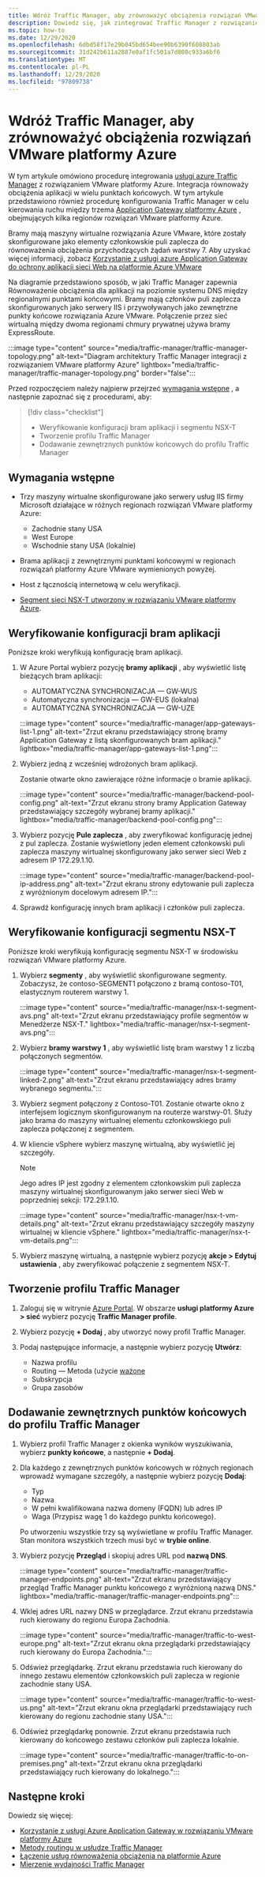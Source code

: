 ```yaml
---
title: Wdróż Traffic Manager, aby zrównoważyć obciążenia rozwiązań VMware platformy Azure
description: Dowiedz się, jak zintegrować Traffic Manager z rozwiązaniem VMware platformy Azure, aby zrównoważyć obciążenia aplikacji w wielu punktach końcowych w różnych regionach.
ms.topic: how-to
ms.date: 12/29/2020
ms.openlocfilehash: 6dbd58f17e29b045bd654bee90b6390f608803ab
ms.sourcegitcommit: 31d242b611a2887e0af1fc501a7d808c933a6bf6
ms.translationtype: MT
ms.contentlocale: pl-PL
ms.lasthandoff: 12/29/2020
ms.locfileid: "97809738"
---
```

# <a name="deploy-traffic-manager-to-balance-azure-vmware-solution-workloads"></a>Wdróż Traffic Manager, aby zrównoważyć obciążenia rozwiązań VMware platformy Azure

W tym artykule omówiono procedurę integrowania [usługi azure Traffic Manager](../traffic-manager/traffic-manager-overview.md) z rozwiązaniem VMware platformy Azure. Integracja równoważy obciążenia aplikacji w wielu punktach końcowych. W tym artykule przedstawiono również procedurę konfigurowania Traffic Manager w celu kierowania ruchu między trzema [Application Gateway platformy Azure](../application-gateway/overview.md) , obejmujących kilka regionów rozwiązań VMware platformy Azure. 

Bramy mają maszyny wirtualne rozwiązania Azure VMware, które zostały skonfigurowane jako elementy członkowskie puli zaplecza do równoważenia obciążenia przychodzących żądań warstwy 7. Aby uzyskać więcej informacji, zobacz [Korzystanie z usługi azure Application Gateway do ochrony aplikacji sieci Web na platformie Azure VMware](protect-azure-vmware-solution-with-application-gateway.md)

Na diagramie przedstawiono sposób, w jaki Traffic Manager zapewnia Równoważenie obciążenia dla aplikacji na poziomie systemu DNS między regionalnymi punktami końcowymi. Bramy mają członków puli zaplecza skonfigurowanych jako serwery IIS i przywoływanych jako zewnętrzne punkty końcowe rozwiązania Azure VMware. Połączenie przez sieć wirtualną między dwoma regionami chmury prywatnej używa bramy ExpressRoute.   

:::image type="content" source="media/traffic-manager/traffic-manager-topology.png" alt-text="Diagram architektury Traffic Manager integracji z rozwiązaniem VMware platformy Azure" lightbox="media/traffic-manager/traffic-manager-topology.png" border="false":::

Przed rozpoczęciem należy najpierw przejrzeć [wymagania wstępne](#prerequisites) , a następnie zapoznać się z procedurami, aby:

> [!div class="checklist"]
> * Weryfikowanie konfiguracji bram aplikacji i segmentu NSX-T
> * Tworzenie profilu Traffic Manager
> * Dodawanie zewnętrznych punktów końcowych do profilu Traffic Manager

## <a name="prerequisites"></a>Wymagania wstępne

- Trzy maszyny wirtualne skonfigurowane jako serwery usług IIS firmy Microsoft działające w różnych regionach rozwiązań VMware platformy Azure: 
   - Zachodnie stany USA
   - West Europe
   - Wschodnie stany USA (lokalnie) 

- Brama aplikacji z zewnętrznymi punktami końcowymi w regionach rozwiązań platformy Azure VMware wymienionych powyżej.

- Host z łącznością internetową w celu weryfikacji. 

- [Segment sieci NSX-T utworzony w rozwiązaniu VMware platformy Azure](tutorial-nsx-t-network-segment.md).

## <a name="verify-your-application-gateways-configuration"></a>Weryfikowanie konfiguracji bram aplikacji

Poniższe kroki weryfikują konfigurację bram aplikacji.

1. W Azure Portal wybierz pozycję **bramy aplikacji** , aby wyświetlić listę bieżących bram aplikacji:

   - AUTOMATYCZNA SYNCHRONIZACJA — GW-WUS
   - Automatyczna synchronizacja — GW-EUS (lokalna)
   - AUTOMATYCZNA SYNCHRONIZACJA — GW-UZE

   :::image type="content" source="media/traffic-manager/app-gateways-list-1.png" alt-text="Zrzut ekranu przedstawiający stronę bramy Application Gateway z listą skonfigurowanych bram aplikacji." lightbox="media/traffic-manager/app-gateways-list-1.png":::

1. Wybierz jedną z wcześniej wdrożonych bram aplikacji. 

   Zostanie otwarte okno zawierające różne informacje o bramie aplikacji. 

   :::image type="content" source="media/traffic-manager/backend-pool-config.png" alt-text="Zrzut ekranu strony bramy Application Gateway przedstawiający szczegóły wybranej bramy aplikacji." lightbox="media/traffic-manager/backend-pool-config.png":::

1. Wybierz pozycję **Pule zaplecza** , aby zweryfikować konfigurację jednej z pul zaplecza. Zostanie wyświetlony jeden element członkowski puli zaplecza maszyny wirtualnej skonfigurowany jako serwer sieci Web z adresem IP 172.29.1.10.
 
   :::image type="content" source="media/traffic-manager/backend-pool-ip-address.png" alt-text="Zrzut ekranu strony edytowanie puli zaplecza z wyróżnionym docelowym adresem IP.":::

1. Sprawdź konfigurację innych bram aplikacji i członków puli zaplecza. 

## <a name="verify-the-nsx-t-segment-configuration"></a>Weryfikowanie konfiguracji segmentu NSX-T

Poniższe kroki weryfikują konfigurację segmentu NSX-T w środowisku rozwiązań VMware platformy Azure.

1. Wybierz **segmenty** , aby wyświetlić skonfigurowane segmenty.  Zobaczysz, że contoso-SEGMENT1 połączono z bramą contoso-T01, elastycznym routerem warstwy 1.

   :::image type="content" source="media/traffic-manager/nsx-t-segment-avs.png" alt-text="Zrzut ekranu przedstawiający profile segmentów w Menedżerze NSX-T." lightbox="media/traffic-manager/nsx-t-segment-avs.png":::    

1. Wybierz **bramy warstwy 1** , aby wyświetlić listę bram warstwy 1 z liczbą połączonych segmentów. 

   :::image type="content" source="media/traffic-manager/nsx-t-segment-linked-2.png" alt-text="Zrzut ekranu przedstawiający adres bramy wybranego segmentu.":::    

1. Wybierz segment połączony z Contoso-T01. Zostanie otwarte okno z interfejsem logicznym skonfigurowanym na routerze warstwy-01. Służy jako brama do maszyny wirtualnej elementu członkowskiego puli zaplecza połączonej z segmentem.

1. W kliencie vSphere wybierz maszynę wirtualną, aby wyświetlić jej szczegóły. 

   >[!NOTE]
   >Jego adres IP jest zgodny z elementem członkowskim puli zaplecza maszyny wirtualnej skonfigurowanym jako serwer sieci Web w poprzedniej sekcji: 172.29.1.10.

   :::image type="content" source="media/traffic-manager/nsx-t-vm-details.png" alt-text="Zrzut ekranu przedstawiający szczegóły maszyny wirtualnej w kliencie vSphere." lightbox="media/traffic-manager/nsx-t-vm-details.png":::    

4. Wybierz maszynę wirtualną, a następnie wybierz pozycję **akcje > Edytuj ustawienia** , aby zweryfikować połączenie z segmentem NSX-T.

## <a name="create-your-traffic-manager-profile"></a>Tworzenie profilu Traffic Manager

1. Zaloguj się w witrynie [Azure Portal](https://rc.portal.azure.com/#home). W obszarze **usługi platformy Azure > sieć** wybierz pozycję **Traffic Manager profile**.

2. Wybierz pozycję **+ Dodaj** , aby utworzyć nowy profil Traffic Manager.
 
3. Podaj następujące informacje, a następnie wybierz pozycję **Utwórz**:

   - Nazwa profilu
   - Routing — Metoda (użycie [ważone](../traffic-manager/traffic-manager-routing-methods.md)
   - Subskrypcja
   - Grupa zasobów

## <a name="add-external-endpoints-into-the-traffic-manager-profile"></a>Dodawanie zewnętrznych punktów końcowych do profilu Traffic Manager

1. Wybierz profil Traffic Manager z okienka wyników wyszukiwania, wybierz **punkty końcowe**, a następnie **+ Dodaj**.

1. Dla każdego z zewnętrznych punktów końcowych w różnych regionach wprowadź wymagane szczegóły, a następnie wybierz pozycję **Dodaj**: 
   - Typ
   - Nazwa
   - W pełni kwalifikowana nazwa domeny (FQDN) lub adres IP
   - Waga (Przypisz wagę 1 do każdego punktu końcowego). 

   Po utworzeniu wszystkie trzy są wyświetlane w profilu Traffic Manager. Stan monitora wszystkich trzech musi być w **trybie online**.

3. Wybierz pozycję **Przegląd** i skopiuj adres URL pod **nazwą DNS**.

   :::image type="content" source="media/traffic-manager/traffic-manager-endpoints.png" alt-text="Zrzut ekranu przedstawiający przegląd Traffic Manager punktu końcowego z wyróżnioną nazwą DNS." lightbox="media/traffic-manager/traffic-manager-endpoints.png"::: 

4. Wklej adres URL nazwy DNS w przeglądarce. Zrzut ekranu przedstawia ruch kierowany do regionu Europa Zachodnia.

   :::image type="content" source="media/traffic-manager/traffic-to-west-europe.png" alt-text="Zrzut ekranu okna przeglądarki przedstawiający ruch kierowany do Europa Zachodnia."::: 

5. Odśwież przeglądarkę. Zrzut ekranu przedstawia ruch kierowany do innego zestawu elementów członkowskich puli zaplecza w regionie zachodnie stany USA.

   :::image type="content" source="media/traffic-manager/traffic-to-west-us.png" alt-text="Zrzut ekranu okna przeglądarki przedstawiający ruch kierowany do regionu zachodnie stany USA."::: 

6. Odśwież przeglądarkę ponownie. Zrzut ekranu przedstawia ruch kierowany do końcowego zestawu członków puli zaplecza lokalnie.

   :::image type="content" source="media/traffic-manager/traffic-to-on-premises.png" alt-text="Zrzut ekranu okna przeglądarki przedstawiający ruch kierowany do lokalnego.":::

## <a name="next-steps"></a>Następne kroki

Dowiedz się więcej:

- [Korzystanie z usługi Azure Application Gateway w rozwiązaniu VMware platformy Azure](protect-azure-vmware-solution-with-application-gateway.md)
- [Metody routingu w usłudze Traffic Manager](../traffic-manager/traffic-manager-routing-methods.md)
- [Łączenie usług równoważenia obciążenia na platformie Azure](../traffic-manager/traffic-manager-load-balancing-azure.md)
- [Mierzenie wydajności Traffic Manager](../traffic-manager/traffic-manager-performance-considerations.md)
